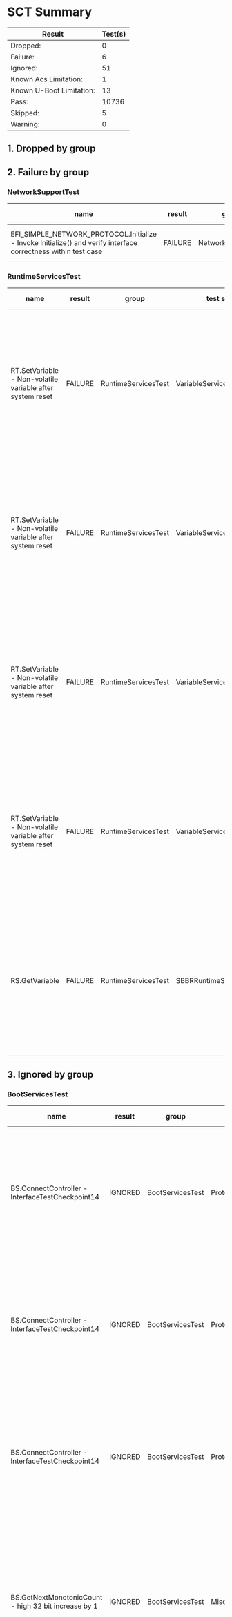 # SCT Summary

|Result|Test(s)|
|--|--|
|Dropped:|0|
|Failure:|6|
|Ignored:|51|
|Known Acs Limitation:|1|
|Known U-Boot Limitation:|13|
|Pass:|10736|
|Skipped:|5|
|Warning:|0|


## 1. Dropped by group

## 2. Failure by group

### NetworkSupportTest

|name|result|group|test set|sub set|set guid|iteration|start date|start time|revision|descr|device path|guid|log|
|---|---|---|---|---|---|---|---|---|---|---|---|---|---|
|EFI_SIMPLE_NETWORK_PROTOCOL.Initialize - Invoke Initialize() and verify interface correctness within test case|FAILURE|NetworkSupportTest|SimpleNetworkProtocolTest|Initialize_Func|87689738-8DC6-4E4B-AE76-17CD96390956|0|05-01-2024|06:23:36|0x00010001|Simple Network Protocol Test|VenHw(E61D73B9-A384-4ACC-AEAB-82E828F3628B)/Mac(262568B18751)|9D4EEC8D-DF2F-4F5E-9F95-7E5162C2510D|/home/weiouy01/code/arm-systemready/IR/Yocto/meta-woden/build/tmp/work/armv8a-oe-linux/ebbr-sct/1.0-r0/edk2-test/SctPkg/TestCase/UEFI/EFI/Protocol/SimpleNetwork/BlackBoxTest/SimpleNetworkBBTestFunction.c 323 Status - Device Error|


### RuntimeServicesTest

|name|result|group|test set|sub set|set guid|iteration|start date|start time|revision|descr|device path|guid|log|comments|Updated by|
|---|---|---|---|---|---|---|---|---|---|---|---|---|---|---|---|
|RT.SetVariable - Non-volatile variable after system reset|FAILURE|RuntimeServicesTest|VariableServicesTest|SetVariable_Func|D4700FE8-9832-4353-961F-74682D3701F6|0|05-01-2024|06:01:53|0x00010000|Variable Services Test|No device path|6AFDEA5E-1030-48AB-91DD-7CD3537CAD3B|/home/weiouy01/code/arm-systemready/IR/Yocto/meta-woden/build/tmp/work/armv8a-oe-linux/ebbr-sct/1.0-r0/edk2-test/SctPkg/TestCase/UEFI/EFI/RuntimeServices/VariableServices/BlackBoxTest/VariableServicesBBTestFunction.c 2306 Status - Not Found, Expected - Success|Check logs for messages such as "No EFI system partition" or "Failed to persist EFI variables" and check that system has an EFI System Partition|Add comments to failure (2) due to missing ESP|
|RT.SetVariable - Non-volatile variable after system reset|FAILURE|RuntimeServicesTest|VariableServicesTest|SetVariable_Func|D4700FE8-9832-4353-961F-74682D3701F6|0|05-01-2024|06:01:53|0x00010000|Variable Services Test|No device path|6AFDEA5E-1030-48AB-91DD-7CD3537CAD3B|/home/weiouy01/code/arm-systemready/IR/Yocto/meta-woden/build/tmp/work/armv8a-oe-linux/ebbr-sct/1.0-r0/edk2-test/SctPkg/TestCase/UEFI/EFI/RuntimeServices/VariableServices/BlackBoxTest/VariableServicesBBTestFunction.c 2306 Status - Not Found, Expected - Success|Check logs for messages such as "No EFI system partition" or "Failed to persist EFI variables" and check that system has an EFI System Partition|Add comments to failure (2) due to missing ESP|
|RT.SetVariable - Non-volatile variable after system reset|FAILURE|RuntimeServicesTest|VariableServicesTest|SetVariable_Func|D4700FE8-9832-4353-961F-74682D3701F6|0|05-01-2024|06:01:53|0x00010000|Variable Services Test|No device path|653F14CC-8ECD-4AAF-ADD6-96C507112D67|/home/weiouy01/code/arm-systemready/IR/Yocto/meta-woden/build/tmp/work/armv8a-oe-linux/ebbr-sct/1.0-r0/edk2-test/SctPkg/TestCase/UEFI/EFI/RuntimeServices/VariableServices/BlackBoxTest/VariableServicesBBTestFunction.c 2306 Status - Not Found, Expected - Success|Check logs for messages such as "No EFI system partition" or "Failed to persist EFI variables" and check that system has an EFI System Partition|Add comments to failure (4) due to missing ESP|
|RT.SetVariable - Non-volatile variable after system reset|FAILURE|RuntimeServicesTest|VariableServicesTest|SetVariable_Func|D4700FE8-9832-4353-961F-74682D3701F6|0|05-01-2024|06:01:53|0x00010000|Variable Services Test|No device path|653F14CC-8ECD-4AAF-ADD6-96C507112D67|/home/weiouy01/code/arm-systemready/IR/Yocto/meta-woden/build/tmp/work/armv8a-oe-linux/ebbr-sct/1.0-r0/edk2-test/SctPkg/TestCase/UEFI/EFI/RuntimeServices/VariableServices/BlackBoxTest/VariableServicesBBTestFunction.c 2306 Status - Not Found, Expected - Success|Check logs for messages such as "No EFI system partition" or "Failed to persist EFI variables" and check that system has an EFI System Partition|Add comments to failure (4) due to missing ESP|
|RS.GetVariable|FAILURE|RuntimeServicesTest|SBBRRuntimeServicesTest|Non-volatile Variable Reset Test|A5936AEB-3642-4D1D-B226-09E0E0A52BAF|0|05-01-2024|06:41:49|0x00010000|SBBRRuntimeServices Tests|No device path|6A8CAA83-B9DA-46C7-98F6-D4969DABDAA0|/home/weiouy01/code/arm-systemready/IR/Yocto/meta-woden/build/tmp/work/armv8a-oe-linux/ebbr-sct/1.0-r0/edk2-test/SctPkg/TestCase/UEFI/EFI/RuntimeServices/SBBRRuntimeServices/BlackBoxTest/SBBRRuntimeServicesBBTestFunction.c 559 Status - Not Found|Check logs for messages such as "No EFI system partition" or "Failed to persist EFI variables" and check that system has an EFI System Partition|Add comments to failure (6) due to missing ESP|


## 3. Ignored by group

### BootServicesTest

|name|result|group|test set|sub set|set guid|iteration|start date|start time|revision|descr|device path|guid|log|Updated by|
|---|---|---|---|---|---|---|---|---|---|---|---|---|---|---|
|BS.ConnectController - InterfaceTestCheckpoint14|IGNORED|BootServicesTest|ProtocolHandlerServicesTest|ConnectController_Func|705E2497-1B8F-4307-91E1-F33F2F2B5506|0|05-01-2024|06:10:47|0x00010002|Protocol Handler Boot Services Test|No device path|4643E80E-A6BF-412C-B4FF-9629282BC831|/home/weiouy01/code/arm-systemready/IR/Yocto/meta-woden/build/tmp/work/armv8a-oe-linux/ebbr-sct/1.0-r0/edk2-test/SctPkg/TestCase/UEFI/EFI/BootServices/ProtocolHandlerServices/BlackBoxTest/ProtocolHandlerBBTestFunction_3.c 15484 Status - Not Found, Status1 - Success, Status2 - Not Found, TPL - 4|Force false-positive protocol handler boot services failures (2) as ignored (EBBR Table 2.4 Notable Deviations from UEFI § 2.6.2)|
|BS.ConnectController - InterfaceTestCheckpoint14|IGNORED|BootServicesTest|ProtocolHandlerServicesTest|ConnectController_Func|705E2497-1B8F-4307-91E1-F33F2F2B5506|0|05-01-2024|06:10:47|0x00010002|Protocol Handler Boot Services Test|No device path|25CFFDF5-D252-4515-AF8F-D8DB68F022C3|/home/weiouy01/code/arm-systemready/IR/Yocto/meta-woden/build/tmp/work/armv8a-oe-linux/ebbr-sct/1.0-r0/edk2-test/SctPkg/TestCase/UEFI/EFI/BootServices/ProtocolHandlerServices/BlackBoxTest/ProtocolHandlerBBTestFunction_3.c 15484 Status - Not Found, Status1 - Success, Status2 - Not Found, TPL - 8|Force false-positive protocol handler boot services failures as ignored (EBBR Table 2.4 Notable Deviations from UEFI § 2.6.2)|
|BS.ConnectController - InterfaceTestCheckpoint14|IGNORED|BootServicesTest|ProtocolHandlerServicesTest|ConnectController_Func|705E2497-1B8F-4307-91E1-F33F2F2B5506|0|05-01-2024|06:10:47|0x00010002|Protocol Handler Boot Services Test|No device path|555913E8-BA56-4C68-80B5-A96B8A3AFCB1|/home/weiouy01/code/arm-systemready/IR/Yocto/meta-woden/build/tmp/work/armv8a-oe-linux/ebbr-sct/1.0-r0/edk2-test/SctPkg/TestCase/UEFI/EFI/BootServices/ProtocolHandlerServices/BlackBoxTest/ProtocolHandlerBBTestFunction_3.c 15484 Status - Not Found, Status1 - Success, Status2 - Not Found, TPL - 16|Force false-positive protocol handler boot services failures (3) as ignored (EBBR Table 2.4 Notable Deviations from UEFI § 2.6.2)|
|BS.GetNextMonotonicCount - high 32 bit increase by 1|IGNORED|BootServicesTest|MiscBootServicesTest|GetNextMonotonicCount_Func|D35AAEF2-55FB-4377-A07B-29DCA3201F19|0|05-01-2024|05:59:45|0x00010001|Misc. Boot Services Test|No device path|F48D1C2D-1EBA-4E4C-A16D-748A01ABE6C1|/home/weiouy01/code/arm-systemready/IR/Yocto/meta-woden/build/tmp/work/armv8a-oe-linux/ebbr-sct/1.0-r0/edk2-test/SctPkg/TestCase/UEFI/EFI/BootServices/MiscBootServices/BlackBoxTest/MiscBootServicesBBTestFunction.c 1734 Count - 2, Count2 - 0, TPL - 4|Force false-positive misc boot services failures (3) as ignored Monotonic count is not required by EBBR. Explicit justification in a future revision of EBBR is pending.|
|BS.GetNextMonotonicCount - high 32 bit increase by 1|IGNORED|BootServicesTest|MiscBootServicesTest|GetNextMonotonicCount_Func|D35AAEF2-55FB-4377-A07B-29DCA3201F19|0|05-01-2024|05:59:45|0x00010001|Misc. Boot Services Test|No device path|E8B96EA0-6413-4947-AD1A-31EEF868A372|/home/weiouy01/code/arm-systemready/IR/Yocto/meta-woden/build/tmp/work/armv8a-oe-linux/ebbr-sct/1.0-r0/edk2-test/SctPkg/TestCase/UEFI/EFI/BootServices/MiscBootServices/BlackBoxTest/MiscBootServicesBBTestFunction.c 1734 Count - 3, Count2 - 0, TPL - 8|Force false-positive misc boot services failures (2) as ignored Monotonic count is not required by EBBR. Explicit justification in a future revision of EBBR is pending.|
|BS.GetNextMonotonicCount - high 32 bit increase by 1|IGNORED|BootServicesTest|MiscBootServicesTest|GetNextMonotonicCount_Func|D35AAEF2-55FB-4377-A07B-29DCA3201F19|0|05-01-2024|05:59:45|0x00010001|Misc. Boot Services Test|No device path|0EC16C83-177D-461A-9622-42508C99D966|/home/weiouy01/code/arm-systemready/IR/Yocto/meta-woden/build/tmp/work/armv8a-oe-linux/ebbr-sct/1.0-r0/edk2-test/SctPkg/TestCase/UEFI/EFI/BootServices/MiscBootServices/BlackBoxTest/MiscBootServicesBBTestFunction.c 1734 Count - 3, Count2 - 0, TPL - 16|Force false-positive misc boot services failures as ignored Monotonic count is not required by EBBR. Explicit justification in a future revision of EBBR is pending.|
||IGNORED|BootServicesTest|MiscBootServicesTest|SetWatchdogTimer_Conf|FF388AE5-4C51-45C6-9D37-6DE04BF9219A|0|05-01-2024|05:57:59|0x00010001|Misc. Boot Services Test|No device path|||Force false-positive misc boot services skipped as ignored EBBR does not require watchdog timer|


### ConsoleSupportTest

|group|test set|sub set|set guid|iteration|start date|start time|revision|descr|device path|name|guid|log|result|Updated by|
|---|---|---|---|---|---|---|---|---|---|---|---|---|---|---|
|ConsoleSupportTest|SimpleTextInputExProtocolTest|ReadKeyStrokeExFunctionAuto|2C3CA282-5644-41B6-AFC9-4387F25389BD|0|05-01-2024|06:31:55|0x00010000|Simple Text Input Ex Protocol Test|VenHw(E61D73B9-A384-4ACC-AEAB-82E828F3628B)||||IGNORED|Force simple text input ex protocol skipped as ignored EBBR does not specifically require that a console device be always bound to the Simple Text Input Ex Protocol.|


### GenericTest

|name|result|group|test set|sub set|set guid|iteration|start date|start time|revision|descr|device path|guid|log|Updated by|
|---|---|---|---|---|---|---|---|---|---|---|---|---|---|---|
|UEFI Compliant - Hii protocols must be implemented|IGNORED|GenericTest|EFICompliantTest|PlatformSpecificElements|A0A8BED3-3D6F-4AD8-907A-84D52EE1543B|0|05-01-2024|05:55:47|0x00010001|UEFI Compliant Test|No device path|B7CD2D76-EA43-4013-B7D1-59EB2EC9BF1B|/home/weiouy01/code/arm-systemready/IR/Yocto/meta-woden/build/tmp/work/armv8a-oe-linux/ebbr-sct/1.0-r0/edk2-test/SctPkg/TestCase/UEFI/EFI/Generic/EfiCompliant/BlackBoxTest/EfiCompliantBBTestPlatform_uefi.c 1106 HiiDatabase - Yes, HiiString - Yes, HiiConfigRouting - No, HiiConfigAccess - No|Force false-positive uefi compliant failure (28) as ignored (EBBR Table 2.4 Notable Deviations from UEFI § 2.6.2)|
|UEFI Compliant - Graphic Console Device|IGNORED|GenericTest|EFICompliantTest|PlatformSpecificElements|A0A8BED3-3D6F-4AD8-907A-84D52EE1543B|0|05-01-2024|05:55:47|0x00010001|UEFI Compliant Test|No device path|72BA0E86-58E5-48DD-8529-88C68383118D|/home/weiouy01/code/arm-systemready/IR/Yocto/meta-woden/build/tmp/work/armv8a-oe-linux/ebbr-sct/1.0-r0/edk2-test/SctPkg/TestCase/UEFI/EFI/Generic/EfiCompliant/BlackBoxTest/EfiCompliantBBTestPlatform_uefi.c 1254 GOP - No, EDID Discovered - No, EDID Active - No|Force false-positive uefi compliant warning (30) as ignored (EBBR Table 2.4 Notable Deviations from UEFI § 2.6.2)|
|UEFI Compliant - Pointer protocols must be implemented|IGNORED|GenericTest|EFICompliantTest|PlatformSpecificElements|A0A8BED3-3D6F-4AD8-907A-84D52EE1543B|0|05-01-2024|05:55:47|0x00010001|UEFI Compliant Test|No device path|18670DB1-89FB-4DE4-B10F-898E047D952A|/home/weiouy01/code/arm-systemready/IR/Yocto/meta-woden/build/tmp/work/armv8a-oe-linux/ebbr-sct/1.0-r0/edk2-test/SctPkg/TestCase/UEFI/EFI/Generic/EfiCompliant/BlackBoxTest/EfiCompliantBBTestPlatform_uefi.c 1327 Pointer - No|Force false-positive uefi compliant warning (31) as ignored (Table 2.3 UEFI Platform-Specific Required Elements)|
|UEFI Compliant - Boot from disk protocols must be implemented|IGNORED|GenericTest|EFICompliantTest|PlatformSpecificElements|A0A8BED3-3D6F-4AD8-907A-84D52EE1543B|0|05-01-2024|05:55:47|0x00010001|UEFI Compliant Test|No device path|BF38A3FD-58AC-419A-ABC2-C60BAE9CFE67|/home/weiouy01/code/arm-systemready/IR/Yocto/meta-woden/build/tmp/work/armv8a-oe-linux/ebbr-sct/1.0-r0/edk2-test/SctPkg/TestCase/UEFI/EFI/Generic/EfiCompliant/BlackBoxTest/EfiCompliantBBTestPlatform_uefi.c 1446 Block IO - Yes, Disk IO - No, Simple FS - Yes, Unicode Collation - Yes|Force false-positive uefi compliant warning (32) as ignored (EBBR Table 2.4 Notable Deviations from UEFI § 2.6.2)|
|UEFI Compliant - Validating a boot image received through a network device must be implemented|IGNORED|GenericTest|EFICompliantTest|PlatformSpecificElements|A0A8BED3-3D6F-4AD8-907A-84D52EE1543B|0|05-01-2024|05:55:47|0x00010001|UEFI Compliant Test|No device path|98551AE7-5020-4DDD-861A-CFFFB4D60382|/home/weiouy01/code/arm-systemready/IR/Yocto/meta-woden/build/tmp/work/armv8a-oe-linux/ebbr-sct/1.0-r0/edk2-test/SctPkg/TestCase/UEFI/EFI/Generic/EfiCompliant/BlackBoxTest/EfiCompliantBBTestPlatform_uefi.c 1635 SetupMode equal zero - No|Force false-positive uefi compliant warning (33) as ignored (EBBR Table 2.4 Notable Deviations from UEFI § 2.6.2)|
|UEFI Compliant - UEFI General Network Application required|IGNORED|GenericTest|EFICompliantTest|PlatformSpecificElements|A0A8BED3-3D6F-4AD8-907A-84D52EE1543B|0|05-01-2024|05:55:47|0x00010001|UEFI Compliant Test|No device path|76A6A1B0-8C53-407D-8486-9A6E6332D3CE|/home/weiouy01/code/arm-systemready/IR/Yocto/meta-woden/build/tmp/work/armv8a-oe-linux/ebbr-sct/1.0-r0/edk2-test/SctPkg/TestCase/UEFI/EFI/Generic/EfiCompliant/BlackBoxTest/EfiCompliantBBTestPlatform_uefi.c 1729 MnpSB-N, ArpSB-N, Ip4SB-N, Dhcp4SB-N, Tcp4SB-N, Udp4SB-N, Ip4Config2-N|Force false-positive uefi compliant warning (17) as ignored (EBBR Table 2.4 Notable Deviations from UEFI § 2.6.2)|
|UEFI Compliant - UEFI V6 General Network Application required|IGNORED|GenericTest|EFICompliantTest|PlatformSpecificElements|A0A8BED3-3D6F-4AD8-907A-84D52EE1543B|0|05-01-2024|05:55:47|0x00010001|UEFI Compliant Test|No device path|4C82EB2D-C785-410C-95D1-AE27122144C8|/home/weiouy01/code/arm-systemready/IR/Yocto/meta-woden/build/tmp/work/armv8a-oe-linux/ebbr-sct/1.0-r0/edk2-test/SctPkg/TestCase/UEFI/EFI/Generic/EfiCompliant/BlackBoxTest/EfiCompliantBBTestPlatform_uefi.c 1949 Dhcp6SB-N, Tcp6SB-N, Ip6SB-N, Udp6SB-N, Ip6Config-N|Force false-positive uefi compliant warning (34) as ignored (EBBR Table 2.4 Notable Deviations from UEFI § 2.6.2)|
|UEFI Compliant - UART protocols must be implemented|IGNORED|GenericTest|EFICompliantTest|PlatformSpecificElements|A0A8BED3-3D6F-4AD8-907A-84D52EE1543B|0|05-01-2024|05:55:47|0x00010001|UEFI Compliant Test|No device path|517BCBEB-4982-4A7E-8551-CA847DDC21C2|/home/weiouy01/code/arm-systemready/IR/Yocto/meta-woden/build/tmp/work/armv8a-oe-linux/ebbr-sct/1.0-r0/edk2-test/SctPkg/TestCase/UEFI/EFI/Generic/EfiCompliant/BlackBoxTest/EfiCompliantBBTestPlatform_uefi.c 2194 Serial IO - No|Force false-positive uefi compliant warning (35) as ignored (EBBR Table 2.4 Notable Deviations from UEFI § 2.6.2)|
|UEFI Compliant - PCI Bus support protocols must be implemented|IGNORED|GenericTest|EFICompliantTest|PlatformSpecificElements|A0A8BED3-3D6F-4AD8-907A-84D52EE1543B|0|05-01-2024|05:55:47|0x00010001|UEFI Compliant Test|No device path|213A75C9-7F3D-42DB-B32A-02DBD698319D|/home/weiouy01/code/arm-systemready/IR/Yocto/meta-woden/build/tmp/work/armv8a-oe-linux/ebbr-sct/1.0-r0/edk2-test/SctPkg/TestCase/UEFI/EFI/Generic/EfiCompliant/BlackBoxTest/EfiCompliantBBTestPlatform_uefi.c 2282 PCI Root Bridge - No, PCI IO - No|Force false-positive uefi compliant warning (36) as ignored (EBBR Table 2.4 Notable Deviations from UEFI § 2.6.2)|
|UEFI Compliant - USB Bus support protocols must be implemented|IGNORED|GenericTest|EFICompliantTest|PlatformSpecificElements|A0A8BED3-3D6F-4AD8-907A-84D52EE1543B|0|05-01-2024|05:55:47|0x00010001|UEFI Compliant Test|No device path|0CCD5843-5BB5-4FC2-A732-DB17C414A43D|/home/weiouy01/code/arm-systemready/IR/Yocto/meta-woden/build/tmp/work/armv8a-oe-linux/ebbr-sct/1.0-r0/edk2-test/SctPkg/TestCase/UEFI/EFI/Generic/EfiCompliant/BlackBoxTest/EfiCompliantBBTestPlatform_uefi.c 2370 USB HC - No, USB IO - No|Force false-positive uefi compliant warning (37) as ignored (EBBR Table 2.4 Notable Deviations from UEFI § 2.6.2)|
|UEFI Compliant - NVM Express Pass Thru protocol must be implemented|IGNORED|GenericTest|EFICompliantTest|PlatformSpecificElements|A0A8BED3-3D6F-4AD8-907A-84D52EE1543B|0|05-01-2024|05:55:47|0x00010001|UEFI Compliant Test|No device path|5AEA7246-BCF9-4BA4-81D2-832C984146F3|/home/weiouy01/code/arm-systemready/IR/Yocto/meta-woden/build/tmp/work/armv8a-oe-linux/ebbr-sct/1.0-r0/edk2-test/SctPkg/TestCase/UEFI/EFI/Generic/EfiCompliant/BlackBoxTest/EfiCompliantBBTestPlatform_uefi.c 2442 NVM Express Pass Thru protocol - No|Force false-positive uefi compliant warning (38) as ignored (EBBR Table 2.4 Notable Deviations from UEFI § 2.6.2)|
|UEFI Compliant - Boot from block-oriented NVMe peripheral|IGNORED|GenericTest|EFICompliantTest|PlatformSpecificElements|A0A8BED3-3D6F-4AD8-907A-84D52EE1543B|0|05-01-2024|05:55:47|0x00010001|UEFI Compliant Test|No device path|5CB0CDB5-AC80-4983-B710-4B0BF0191563|/home/weiouy01/code/arm-systemready/IR/Yocto/meta-woden/build/tmp/work/armv8a-oe-linux/ebbr-sct/1.0-r0/edk2-test/SctPkg/TestCase/UEFI/EFI/Generic/EfiCompliant/BlackBoxTest/EfiCompliantBBTestPlatform_uefi.c 2567 NVMExpressPassThru - No|Force false-positive uefi compliant warning (39) as ignored (Table 2.3 UEFI Platform-Specific Required Elements)|
|UEFI Compliant - Ext SCSI Pass Thru protocol must be implemented|IGNORED|GenericTest|EFICompliantTest|PlatformSpecificElements|A0A8BED3-3D6F-4AD8-907A-84D52EE1543B|0|05-01-2024|05:55:47|0x00010001|UEFI Compliant Test|No device path|2B83418F-E7FB-4528-B6FF-C9D487AE2EFF|/home/weiouy01/code/arm-systemready/IR/Yocto/meta-woden/build/tmp/work/armv8a-oe-linux/ebbr-sct/1.0-r0/edk2-test/SctPkg/TestCase/UEFI/EFI/Generic/EfiCompliant/BlackBoxTest/EfiCompliantBBTestPlatform_uefi.c 2642 Ext SCSI Pass Thru - No|Force false-positive uefi compliant warning (40) as ignored (EBBR Table 2.4 Notable Deviations from UEFI § 2.6.2)|
|UEFI Compliant - Boot from SCSI peripheral|IGNORED|GenericTest|EFICompliantTest|PlatformSpecificElements|A0A8BED3-3D6F-4AD8-907A-84D52EE1543B|0|05-01-2024|05:55:47|0x00010001|UEFI Compliant Test|No device path|28C068F2-F398-488A-B059-534E982D9C85|/home/weiouy01/code/arm-systemready/IR/Yocto/meta-woden/build/tmp/work/armv8a-oe-linux/ebbr-sct/1.0-r0/edk2-test/SctPkg/TestCase/UEFI/EFI/Generic/EfiCompliant/BlackBoxTest/EfiCompliantBBTestPlatform_uefi.c 2744 SCSI IO - No, Block IO - Yes|Force false-positive uefi compliant warning (41) as ignored (Table 2.3 UEFI Platform-Specific Required Elements|
|UEFI Compliant - Boot from iSCSI peripheral|IGNORED|GenericTest|EFICompliantTest|PlatformSpecificElements|A0A8BED3-3D6F-4AD8-907A-84D52EE1543B|0|05-01-2024|05:55:47|0x00010001|UEFI Compliant Test|No device path|6B7077A6-4B13-4E13-9B1F-0C4B3A8669E2|/home/weiouy01/code/arm-systemready/IR/Yocto/meta-woden/build/tmp/work/armv8a-oe-linux/ebbr-sct/1.0-r0/edk2-test/SctPkg/TestCase/UEFI/EFI/Generic/EfiCompliant/BlackBoxTest/EfiCompliantBBTestPlatform_uefi.c 2873  Iscsi Initiator Name - No, Authentication Info - No|Force false-positive uefi compliant warning (42) as ignored (Table 2.3 UEFI Platform-Specific Required Elements)|
|UEFI Compliant - Debug support protocols must be implemented|IGNORED|GenericTest|EFICompliantTest|PlatformSpecificElements|A0A8BED3-3D6F-4AD8-907A-84D52EE1543B|0|05-01-2024|05:55:47|0x00010001|UEFI Compliant Test|No device path|3EE22696-0875-46F4-8884-BA124C7EAFF0|/home/weiouy01/code/arm-systemready/IR/Yocto/meta-woden/build/tmp/work/armv8a-oe-linux/ebbr-sct/1.0-r0/edk2-test/SctPkg/TestCase/UEFI/EFI/Generic/EfiCompliant/BlackBoxTest/EfiCompliantBBTestPlatform_uefi.c 2964 Debug Support - No, Debug Port - No|Force false-positive uefi compliant warning (43) as ignored (Table 2.3 UEFI Platform-Specific Required Elements)|
|UEFI Compliant - Platform Driver Override protocols must be implemented|IGNORED|GenericTest|EFICompliantTest|PlatformSpecificElements|A0A8BED3-3D6F-4AD8-907A-84D52EE1543B|0|05-01-2024|05:55:47|0x00010001|UEFI Compliant Test|No device path|329027CE-406E-48C8-8AC1-A02C1A6E3983|/home/weiouy01/code/arm-systemready/IR/Yocto/meta-woden/build/tmp/work/armv8a-oe-linux/ebbr-sct/1.0-r0/edk2-test/SctPkg/TestCase/UEFI/EFI/Generic/EfiCompliant/BlackBoxTest/EfiCompliantBBTestPlatform_uefi.c 3036 Platform Driver Override - No|Force false-positive uefi compliant warning (44) as ignored (Table 2.3 UEFI Platform-Specific Required Elements)|
|UEFI Compliant - Ata Pass Thru protocols must be implemented|IGNORED|GenericTest|EFICompliantTest|PlatformSpecificElements|A0A8BED3-3D6F-4AD8-907A-84D52EE1543B|0|05-01-2024|05:55:47|0x00010001|UEFI Compliant Test|No device path|563F654F-ABA8-4539-804B-506305072623|/home/weiouy01/code/arm-systemready/IR/Yocto/meta-woden/build/tmp/work/armv8a-oe-linux/ebbr-sct/1.0-r0/edk2-test/SctPkg/TestCase/UEFI/EFI/Generic/EfiCompliant/BlackBoxTest/EfiCompliantBBTestPlatform_uefi.c 3107 Ata Pass Thru - No|Force false-positive uefi compliant warning (45) as ignored (Table 2.3 UEFI Platform-Specific Required Elements)|
|UEFI Compliant - EBC Interpreter protocol is optional in this platform|IGNORED|GenericTest|EFICompliantTest|PlatformSpecificElements|A0A8BED3-3D6F-4AD8-907A-84D52EE1543B|0|05-01-2024|05:55:47|0x00010001|UEFI Compliant Test|No device path|1D0A2F2A-0924-4B8C-9FC7-B185CC22E118|/home/weiouy01/code/arm-systemready/IR/Yocto/meta-woden/build/tmp/work/armv8a-oe-linux/ebbr-sct/1.0-r0/edk2-test/SctPkg/TestCase/UEFI/EFI/Generic/EfiCompliant/BlackBoxTest/EfiCompliantBBTestPlatform_uefi.c 3181 Status - Success, Expected - Success|Force false-positive uefi compliant warning (46) as ignored (Table 2.3 UEFI Platform-Specific Required Elements)|
|UEFI Compliant - DNS4 support is required|IGNORED|GenericTest|EFICompliantTest|PlatformSpecificElements|A0A8BED3-3D6F-4AD8-907A-84D52EE1543B|0|05-01-2024|05:55:47|0x00010001|UEFI Compliant Test|No device path|2E6D1733-6D39-49AB-A886-1B6DE44566A8|/home/weiouy01/code/arm-systemready/IR/Yocto/meta-woden/build/tmp/work/armv8a-oe-linux/ebbr-sct/1.0-r0/edk2-test/SctPkg/TestCase/UEFI/EFI/Generic/EfiCompliant/BlackBoxTest/EfiCompliantBBTestPlatform_uefi.c 3272 DNS4SB-N|Force false-positive uefi compliant warning (47) as ignored (EBBR Table 2.4 Notable Deviations from UEFI § 2.6.2)|
|UEFI Compliant - DNS6 support is required|IGNORED|GenericTest|EFICompliantTest|PlatformSpecificElements|A0A8BED3-3D6F-4AD8-907A-84D52EE1543B|0|05-01-2024|05:55:47|0x00010001|UEFI Compliant Test|No device path|E02A6EF3-4B70-40EC-AA23-50B7B972B065|/home/weiouy01/code/arm-systemready/IR/Yocto/meta-woden/build/tmp/work/armv8a-oe-linux/ebbr-sct/1.0-r0/edk2-test/SctPkg/TestCase/UEFI/EFI/Generic/EfiCompliant/BlackBoxTest/EfiCompliantBBTestPlatform_uefi.c 3405 DNS6SB-N|Force false-positive uefi compliant warning (48) as ignored (EBBR Table 2.4 Notable Deviations from UEFI § 2.6.2)|
|UEFI Compliant - TLS support is required|IGNORED|GenericTest|EFICompliantTest|PlatformSpecificElements|A0A8BED3-3D6F-4AD8-907A-84D52EE1543B|0|05-01-2024|05:55:47|0x00010001|UEFI Compliant Test|No device path|CB6F7B77-0B15-43F7-A95B-8C7F9FD70B21|/home/weiouy01/code/arm-systemready/IR/Yocto/meta-woden/build/tmp/work/armv8a-oe-linux/ebbr-sct/1.0-r0/edk2-test/SctPkg/TestCase/UEFI/EFI/Generic/EfiCompliant/BlackBoxTest/EfiCompliantBBTestPlatform_uefi.c 3551 TLSSB-N, TLSConfig-N|Force false-positive uefi compliant warning (49) as ignored (EBBR Table 2.4 Notable Deviations from UEFI § 2.6.2)|
|UEFI Compliant - HTTP support is required|IGNORED|GenericTest|EFICompliantTest|PlatformSpecificElements|A0A8BED3-3D6F-4AD8-907A-84D52EE1543B|0|05-01-2024|05:55:47|0x00010001|UEFI Compliant Test|No device path|77FDDB95-5969-4FB4-A218-5C0C760B0564|/home/weiouy01/code/arm-systemready/IR/Yocto/meta-woden/build/tmp/work/armv8a-oe-linux/ebbr-sct/1.0-r0/edk2-test/SctPkg/TestCase/UEFI/EFI/Generic/EfiCompliant/BlackBoxTest/EfiCompliantBBTestPlatform_uefi.c 3701 HTTPSB-N, HTTP Utilities-N|Force false-positive uefi compliant warning (50) as ignored (EBBR Table 2.4 Notable Deviations from UEFI § 2.6.2) This test checks the availability of the http service binding protocol and the http utilities protocol. Even though EBBR requires HTTP Boot when the platform supports network booting, EBBR does no require those specific protocols.|
|UEFI Compliant - EAP Support protocols must be implemented|IGNORED|GenericTest|EFICompliantTest|PlatformSpecificElements|A0A8BED3-3D6F-4AD8-907A-84D52EE1543B|0|05-01-2024|05:55:47|0x00010001|UEFI Compliant Test|No device path|F0DC12FA-3C4B-43F7-A69E-A5BE6FCC90A1|/home/weiouy01/code/arm-systemready/IR/Yocto/meta-woden/build/tmp/work/armv8a-oe-linux/ebbr-sct/1.0-r0/edk2-test/SctPkg/TestCase/UEFI/EFI/Generic/EfiCompliant/BlackBoxTest/EfiCompliantBBTestPlatform_uefi.c 3863 EAP - No, EAP Config - No, EAP Management2 - No|Force false-positive uefi compliant warning (51) as ignored (EBBR Table 2.4 Notable Deviations from UEFI § 2.6.2)|
|UEFI Compliant - BlueTooth Classic Support protocols must be implemented|IGNORED|GenericTest|EFICompliantTest|PlatformSpecificElements|A0A8BED3-3D6F-4AD8-907A-84D52EE1543B|0|05-01-2024|05:55:47|0x00010001|UEFI Compliant Test|No device path|87E50392-F5A2-42B8-8112-68BEC902B9BC|/home/weiouy01/code/arm-systemready/IR/Yocto/meta-woden/build/tmp/work/armv8a-oe-linux/ebbr-sct/1.0-r0/edk2-test/SctPkg/TestCase/UEFI/EFI/Generic/EfiCompliant/BlackBoxTest/EfiCompliantBBTestPlatform_uefi.c 3962 BLUETOOTH HC - No, BLUETOOTH Service Binding - No, BLUETOOTH Config - No|Force false-positive uefi compliant warning (52) as ignored (Table 2.3 UEFI Platform-Specific Required Elements)|
|UEFI Compliant - BlueTooth LE Support protocols must be implemented|IGNORED|GenericTest|EFICompliantTest|PlatformSpecificElements|A0A8BED3-3D6F-4AD8-907A-84D52EE1543B|0|05-01-2024|05:55:47|0x00010001|UEFI Compliant Test|No device path|EFF461EB-4F56-44A5-895E-EE5EE42AD309|/home/weiouy01/code/arm-systemready/IR/Yocto/meta-woden/build/tmp/work/armv8a-oe-linux/ebbr-sct/1.0-r0/edk2-test/SctPkg/TestCase/UEFI/EFI/Generic/EfiCompliant/BlackBoxTest/EfiCompliantBBTestPlatform_uefi.c 4129 BLUETOOTH HC - No, BLUETOOTH Attribute - No, BLUETOOTH LE Config - No|Force false-positive uefi compliant warning (53) as ignored (Table 2.3 UEFI Platform-Specific Required Elements)|
|UEFI Compliant - IPsec protocols must be implemented|IGNORED|GenericTest|EFICompliantTest|PlatformSpecificElements|A0A8BED3-3D6F-4AD8-907A-84D52EE1543B|0|05-01-2024|05:55:47|0x00010001|UEFI Compliant Test|No device path|B27660E2-0E87-4794-82F1-E6BDBD8B7442|/home/weiouy01/code/arm-systemready/IR/Yocto/meta-woden/build/tmp/work/armv8a-oe-linux/ebbr-sct/1.0-r0/edk2-test/SctPkg/TestCase/UEFI/EFI/Generic/EfiCompliant/BlackBoxTest/EfiCompliantBBTestPlatform_uefi.c 4222 IPSEC_CONFIG - No, IPSEC2 - No|Force false-positive uefi compliant warning (54) as ignored (EBBR Table 2.4 Notable Deviations from UEFI § 2.6.2)|
|UEFI Compliant - DECOMPRESS protocol must exist|IGNORED|GenericTest|EFICompliantTest|RequiredElements|117C9ABC-489D-4504-ACDB-12AACE8F505B|0|05-01-2024|05:56:17|0x00010001|UEFI Compliant Test|No device path|02C017D7-1557-47D9-BCE9-87182D07910C|/home/weiouy01/code/arm-systemready/IR/Yocto/meta-woden/build/tmp/work/armv8a-oe-linux/ebbr-sct/1.0-r0/edk2-test/SctPkg/TestCase/UEFI/EFI/Generic/EfiCompliant/BlackBoxTest/EfiCompliantBBTestRequired_uefi.c 839 Status - Not Found, Expected - Success|Force false-positive uefi compliant failure as ignored (EBBR Table 2.2 Notable omissions from UEFI § 2.6.1)|


### NetworkSupportTest

|group|test set|sub set|set guid|iteration|start date|start time|revision|descr|device path|name|guid|log|result|Updated by|
|---|---|---|---|---|---|---|---|---|---|---|---|---|---|---|
|NetworkSupportTest|SimpleNetworkProtocolTest|Reset_Func|BA628A58-E318-4E4A-BAC2-A7833ADF42D9|0|05-01-2024|06:25:09|0x00010001|Simple Network Protocol Test|VenHw(E61D73B9-A384-4ACC-AEAB-82E828F3628B)/Mac(262568B18751)||||IGNORED|Force skipped simple network protocol test (3) as ignored A full implementation of the UEFI general purpose networking ABIs is not required (EBBR Table 2.4 Notable Deviations from UEFI § 2.6.2)|


### RuntimeServicesTest

|group|test set|sub set|set guid|iteration|start date|start time|revision|descr|device path|name|guid|log|result|Updated by|
|---|---|---|---|---|---|---|---|---|---|---|---|---|---|---|
|RuntimeServicesTest|VariableServicesTest|HardwareErrorRecord_Conf|CF94F695-7917-4F78-A0A8-F0B509099297|0|05-01-2024|05:59:19|0x00010000|Variable Services Test|No device path||||IGNORED|Force variable services skipped as ignored EBBR does not require Hardware Error Record Persistence (2.2 UEFI Compliance); the HwErrRecSupport variable may not be present|
|RuntimeServicesTest|VariableServicesTest|HardwareErrorRecord_Func|EFABA332-13E8-4730-97CB-48CE9F0826C5|0|05-01-2024|05:59:49|0x00010000|Variable Services Test|No device path||||IGNORED|Force variable services (2) skipped as ignored EBBR does not require Hardware Error Record Persistence (2.2 UEFI Compliance); the HwErrRecSupport variable may not be present|
|RuntimeServicesTest|TimeServicesTest|GetWakeupTime_Conf|735BA337-2A44-46A2-AFAB-AFBED7358F08|0|05-01-2024|05:57:16|0x00010000|Time Services Test|No device path|RT.GetWakeupTime - Unsupported|6A8CAA83-B9DA-46C7-98F6-D4969DABDAA0|/home/weiouy01/code/arm-systemready/IR/Yocto/meta-woden/build/tmp/work/armv8a-oe-linux/ebbr-sct/1.0-r0/edk2-test/SctPkg/TestCase/UEFI/EFI/RuntimeServices/TimeServices/BlackBoxTest/TimeServicesBBTestConformance.c 661 Status - Unsupported|IGNORED|Force false-positive time services warnings as ignored (EBBR Table 2.6 EFI_RUNTIME_SERVICES Implementation Requirements)|
|RuntimeServicesTest|TimeServicesTest|GetWakeupTime_Func|F508572D-74F7-4C6C-9CEF-DBA49C56F7AE|0|05-01-2024|05:57:45|0x00010000|Time Services Test|No device path|RT.GetWakeupTime - Unsupported|6A8CAA83-B9DA-46C7-98F6-D4969DABDAA0|/home/weiouy01/code/arm-systemready/IR/Yocto/meta-woden/build/tmp/work/armv8a-oe-linux/ebbr-sct/1.0-r0/edk2-test/SctPkg/TestCase/UEFI/EFI/RuntimeServices/TimeServices/BlackBoxTest/TimeServicesBBTestFunction.c 807 Status - Unsupported|IGNORED|Force false-positive time services warnings (4) as ignored (EBBR Table 2.6 EFI_RUNTIME_SERVICES Implementation Requirements)|
|RuntimeServicesTest|TimeServicesTest|SetTime_Func|603B46BE-7E14-408A-93D7-DD9DEC732968|0|05-01-2024|05:58:42|0x00010000|Time Services Test|No device path|RT.SetTime - Verify year after change|3B96A20C-2B1F-44EA-BAA9-F96FEE131D05|/home/weiouy01/code/arm-systemready/IR/Yocto/meta-woden/build/tmp/work/armv8a-oe-linux/ebbr-sct/1.0-r0/edk2-test/SctPkg/TestCase/UEFI/EFI/RuntimeServices/TimeServices/BlackBoxTest/TimeServicesBBTestFunction.c 385 Status - Success, TPL - 4|IGNORED|Force false-positive time services set time failure as ignored. SetTime does not retain year properly with U-Boot RTC emulation. SetTime is required only when an RTC is present (EBBR Table 2.6 EFI_RUNTIME_SERVICES Implementation Requirements).|
|RuntimeServicesTest|TimeServicesTest|SetTime_Func|603B46BE-7E14-408A-93D7-DD9DEC732968|0|05-01-2024|05:58:42|0x00010000|Time Services Test|No device path|RT.SetTime - Verify month after change|2D5CDBE5-1055-4EF6-8E90-0C993F93F698|/home/weiouy01/code/arm-systemready/IR/Yocto/meta-woden/build/tmp/work/armv8a-oe-linux/ebbr-sct/1.0-r0/edk2-test/SctPkg/TestCase/UEFI/EFI/RuntimeServices/TimeServices/BlackBoxTest/TimeServicesBBTestFunction.c 497 Status - Success, TPL - 4|IGNORED|Force false-positive time services set time failure (2) as ignored. SetTime does not retain year properly with U-Boot RTC emulation. SetTime is required only when an RTC is present (EBBR Table 2.6 EFI_RUNTIME_SERVICES Implementation Requirements).|
|RuntimeServicesTest|TimeServicesTest|SetTime_Func|603B46BE-7E14-408A-93D7-DD9DEC732968|0|05-01-2024|05:58:42|0x00010000|Time Services Test|No device path|RT.SetTime - Verify daylight after change|B39BC904-55E7-4B9B-B4D8-274ADD71D625|/home/weiouy01/code/arm-systemready/IR/Yocto/meta-woden/build/tmp/work/armv8a-oe-linux/ebbr-sct/1.0-r0/edk2-test/SctPkg/TestCase/UEFI/EFI/RuntimeServices/TimeServices/BlackBoxTest/TimeServicesBBTestFunction.c 606 Status - Success, TPL - 4|IGNORED|Force false-positive time services failures (2) as ignored Daylight is not required by EBBR. Explicit justification in a future revision of EBBR is pending.|
|RuntimeServicesTest|TimeServicesTest|SetTime_Func|603B46BE-7E14-408A-93D7-DD9DEC732968|0|05-01-2024|05:58:42|0x00010000|Time Services Test|No device path|RT.SetTime - Verify time zone after change|EA99DEC5-B879-4C8D-BFD1-F63FE75899BF|/home/weiouy01/code/arm-systemready/IR/Yocto/meta-woden/build/tmp/work/armv8a-oe-linux/ebbr-sct/1.0-r0/edk2-test/SctPkg/TestCase/UEFI/EFI/RuntimeServices/TimeServices/BlackBoxTest/TimeServicesBBTestFunction.c 714 Status - Success, TPL - 4|IGNORED|Force false-positive time services failures (4) as ignored Time zone is not required by EBBR. Explicit justification in a future revision of EBBR is pending.|
|RuntimeServicesTest|TimeServicesTest|SetTime_Func|603B46BE-7E14-408A-93D7-DD9DEC732968|0|05-01-2024|05:58:42|0x00010000|Time Services Test|No device path|RT.SetTime - Verify year after change|E664E1D7-B733-410D-BC53-D4CFF2464355|/home/weiouy01/code/arm-systemready/IR/Yocto/meta-woden/build/tmp/work/armv8a-oe-linux/ebbr-sct/1.0-r0/edk2-test/SctPkg/TestCase/UEFI/EFI/RuntimeServices/TimeServices/BlackBoxTest/TimeServicesBBTestFunction.c 385 Status - Success, TPL - 8|IGNORED|Force false-positive time services set time failure (3) as ignored. SetTime does not retain year properly with U-Boot RTC emulation. SetTime is required only when an RTC is present (EBBR Table 2.6 EFI_RUNTIME_SERVICES Implementation Requirements).|
|RuntimeServicesTest|TimeServicesTest|SetTime_Func|603B46BE-7E14-408A-93D7-DD9DEC732968|0|05-01-2024|05:58:42|0x00010000|Time Services Test|No device path|RT.SetTime - Verify month after change|DA4B19E7-F605-4FB9-A181-CCD335290BFE|/home/weiouy01/code/arm-systemready/IR/Yocto/meta-woden/build/tmp/work/armv8a-oe-linux/ebbr-sct/1.0-r0/edk2-test/SctPkg/TestCase/UEFI/EFI/RuntimeServices/TimeServices/BlackBoxTest/TimeServicesBBTestFunction.c 497 Status - Success, TPL - 8|IGNORED|Force false-positive time services set time failure (4) as ignored. SetTime does not retain year properly with U-Boot RTC emulation. SetTime is required only when an RTC is present (EBBR Table 2.6 EFI_RUNTIME_SERVICES Implementation Requirements).|
|RuntimeServicesTest|TimeServicesTest|SetTime_Func|603B46BE-7E14-408A-93D7-DD9DEC732968|0|05-01-2024|05:58:42|0x00010000|Time Services Test|No device path|RT.SetTime - Verify daylight after change|54DAF29B-48E6-4FA4-AD00-B8D648AF7D88|/home/weiouy01/code/arm-systemready/IR/Yocto/meta-woden/build/tmp/work/armv8a-oe-linux/ebbr-sct/1.0-r0/edk2-test/SctPkg/TestCase/UEFI/EFI/RuntimeServices/TimeServices/BlackBoxTest/TimeServicesBBTestFunction.c 606 Status - Success, TPL - 8|IGNORED|Force false-positive time services failures as ignored Daylight is not required by EBBR. Explicit justification in a future revision of EBBR is pending.|
|RuntimeServicesTest|TimeServicesTest|SetTime_Func|603B46BE-7E14-408A-93D7-DD9DEC732968|0|05-01-2024|05:58:42|0x00010000|Time Services Test|No device path|RT.SetTime - Verify time zone after change|D9C645B9-52DE-415C-ABDC-7226CE6A30B1|/home/weiouy01/code/arm-systemready/IR/Yocto/meta-woden/build/tmp/work/armv8a-oe-linux/ebbr-sct/1.0-r0/edk2-test/SctPkg/TestCase/UEFI/EFI/RuntimeServices/TimeServices/BlackBoxTest/TimeServicesBBTestFunction.c 714 Status - Success, TPL - 8|IGNORED|Force false-positive time services failures (3) as ignored Time zone is not required by EBBR. Explicit justification in a future revision of EBBR is pending.|
|RuntimeServicesTest|TimeServicesTest|SetWakeupTime_Conf|8721B500-F13A-40FA-8217-70ACDDDC67BF|0|05-01-2024|05:59:16|0x00010000|Time Services Test|No device path|RT.SetWakeupTime - Unsupported|6A8CAA83-B9DA-46C7-98F6-D4969DABDAA0|/home/weiouy01/code/arm-systemready/IR/Yocto/meta-woden/build/tmp/work/armv8a-oe-linux/ebbr-sct/1.0-r0/edk2-test/SctPkg/TestCase/UEFI/EFI/RuntimeServices/TimeServices/BlackBoxTest/TimeServicesBBTestConformance.c 833 Status - Unsupported|IGNORED|Force false-positive time services warnings (2) as ignored (EBBR Table 2.6 EFI_RUNTIME_SERVICES Implementation Requirements)|
|RuntimeServicesTest|TimeServicesTest|SetWakeupTime_Func|8A878BFB-6BE1-4226-8F69-4EBF7A1FF9A5|0|05-01-2024|05:59:45|0x00010000|Time Services Test|No device path|RT.SetWakeupTime - Unsupported|6A8CAA83-B9DA-46C7-98F6-D4969DABDAA0|/home/weiouy01/code/arm-systemready/IR/Yocto/meta-woden/build/tmp/work/armv8a-oe-linux/ebbr-sct/1.0-r0/edk2-test/SctPkg/TestCase/UEFI/EFI/RuntimeServices/TimeServices/BlackBoxTest/TimeServicesBBTestFunction.c 979 Status - Unsupported|IGNORED|Force false-positive time services warnings (3) as ignored (EBBR Table 2.6 EFI_RUNTIME_SERVICES Implementation Requirements)|


## 4. Known Acs Limitation by group

### ConsoleSupportTest

|name|result|group|test set|sub set|set guid|iteration|start date|start time|revision|descr|device path|guid|log|Updated by|
|---|---|---|---|---|---|---|---|---|---|---|---|---|---|---|
|SIMPLE_TEXT_INPUT_EX_PROTOCOL.SetState - SetState() returns EFI_INVALID_PARAMETER with KeyToggleState being NULL.|KNOWN ACS LIMITATION|ConsoleSupportTest|SimpleTextInputExProtocolTest|SetStateConformance|5B40A8A9-F77A-4134-9FF1-417720B765B4|0|05-01-2024|06:33:29|0x00010000|Simple Text Input Ex Protocol Test|VenHw(E61D73B9-A384-4ACC-AEAB-82E828F3628B)|6647A0E7-483C-4777-A94B-C8BCA3DFC79C|/home/weiouy01/code/arm-systemready/IR/Yocto/meta-woden/build/tmp/work/armv8a-oe-linux/ebbr-sct/1.0-r0/edk2-test/SctPkg/TestCase/UEFI/EFI/Protocol/SimpleTextInputEx/BlackBoxTest/SimpleTextInputExBBTestConformance.c 501  Status - Unsupported|Force simple text input ex protocol warning (2) as known ACS limitation Unsupported is a valid return value for SetState() and this is a limitation in the SCT. https://bugzilla.tianocore.org/show_bug.cgi?id=3390|


## 5. Known U-Boot Limitation by group

### HIITest

|name|result|group|test set|sub set|set guid|iteration|start date|start time|revision|descr|device path|guid|log|Updated by|
|---|---|---|---|---|---|---|---|---|---|---|---|---|---|---|
|HII_DATABASE_PROTOCOL.ExportPackageLists - ExportPackageLists() returns EFI_BUFFER_TOO_SMALL with BufferSize indicates the buffer is too small.|KNOWN U-BOOT LIMITATION|HIITest|HIIDatabaseProtocolTest|ExportPackageListsConformance|B6DCE569-0A0E-4FCE-9EE0-868730F50C4D|0|05-01-2024|05:58:48|0x00010000|HII Database Protocol Test|VenHw(E61D73B9-A384-4ACC-AEAB-82E828F3628B)|0462BF1F-CE31-4314-BD34-404A0504D30C|/home/weiouy01/code/arm-systemready/IR/Yocto/meta-woden/build/tmp/work/armv8a-oe-linux/ebbr-sct/1.0-r0/edk2-test/SctPkg/TestCase/UEFI/EFI/Protocol/HIIDatabase/BlackBoxTest/HIIDatabaseBBTestConformance.c 1973  Status - Not Found|Force hii database protocol test failure as known U-Boot limitation ExportPackageLists is only barely implemented in U-Boot up to (at least) v2022.10|
||KNOWN U-BOOT LIMITATION|HIITest|HIIDatabaseProtocolTest|ExportPackageListsFunction|0F8BA647-1F74-4D62-AB91-F1526B507DA6|0|05-01-2024|05:59:18|0x00010000|HII Database Protocol Test|VenHw(E61D73B9-A384-4ACC-AEAB-82E828F3628B)|||Force hii database protocol test skipped as known U-Boot limitation The ExportPackageLists functional test depends on the NewPackageList function, whose implementation in U-Boot does not handle many packages types, such as simple fonts, causing an error resulting in a skipped test|
||KNOWN U-BOOT LIMITATION|HIITest|HIIDatabaseProtocolTest|FindKeyboardLayoutsFunction|11D5958C-BBE7-4851-A05C-E0059A0A8D3A|0|05-01-2024|06:00:18|0x00010000|HII Database Protocol Test|VenHw(E61D73B9-A384-4ACC-AEAB-82E828F3628B)|||Force hii database protocol test skipped (4) as known U-Boot limitation The FindKeyboardLayouts functional test depends on the NewPackageList function, whose implementation in U-Boot does not handle many packages types, such as simple fonts, causing an error resulting in a skipped test|
||KNOWN U-BOOT LIMITATION|HIITest|HIIDatabaseProtocolTest|GetKeyboardLayoutFunction|73332B8C-AF68-4E12-913D-5D89E8FB8925|0|05-01-2024|06:01:18|0x00010000|HII Database Protocol Test|VenHw(E61D73B9-A384-4ACC-AEAB-82E828F3628B)|||Force hii database protocol test skipped (5) as known U-Boot limitation The GetKeyboardLayout functional test depends on the NewPackageList function, whose implementation in U-Boot does not handle many packages types, such as simple fonts, causing an error resulting in a skipped test|
||KNOWN U-BOOT LIMITATION|HIITest|HIIDatabaseProtocolTest|GetPackageListHandleFunction|B54B29F4-B2A5-49E8-BCA6-F6929733DD11|0|05-01-2024|06:02:17|0x00010000|HII Database Protocol Test|VenHw(E61D73B9-A384-4ACC-AEAB-82E828F3628B)|||Force hii database protocol test skipped (2) as known U-Boot limitation The GetPackageListHandle functional test depends on the NewPackageList function, whose implementation in U-Boot does not handle many packages types, such as simple fonts, causing an error resulting in a skipped test|
||KNOWN U-BOOT LIMITATION|HIITest|HIIDatabaseProtocolTest|ListPackageListsFunction|31338003-325E-45DA-9CA9-427303EEFC67|0|05-01-2024|06:03:16|0x00010000|HII Database Protocol Test|VenHw(E61D73B9-A384-4ACC-AEAB-82E828F3628B)|||Force hii database protocol test skipped (6) as known U-Boot limitation The ListPackageLists functional test depends on the NewPackageList function, whose implementation in U-Boot does not handle many packages types, such as simple fonts, causing an error resulting in a skipped test|
|HII_DATABASE_PROTOCOL.NewPackageList - NewPackageList() returns EFI_SUCCESS with valid inputs.|KNOWN U-BOOT LIMITATION|HIITest|HIIDatabaseProtocolTest|NewPackageListFunction|A631C5F5-0991-4265-9757-1050AA9668D0|0|05-01-2024|06:04:16|0x00010000|HII Database Protocol Test|VenHw(E61D73B9-A384-4ACC-AEAB-82E828F3628B)|3EE6503D-5FAB-4F51-9AEE-C90F9D73E5D7|/home/weiouy01/code/arm-systemready/IR/Yocto/meta-woden/build/tmp/work/armv8a-oe-linux/ebbr-sct/1.0-r0/edk2-test/SctPkg/TestCase/UEFI/EFI/Protocol/HIIDatabase/BlackBoxTest/HIIDatabaseBBTestFunction.c 565  Status - Invalid Parameter|Force hii database protocol test failure (4) as known U-Boot limitation The NewPackageList implementation in U-Boot does not handle many packages types, such as simple fonts, causing an error|
||KNOWN U-BOOT LIMITATION|HIITest|HIIDatabaseProtocolTest|RemovePackageListFunction|C35DFC8E-B7C9-413D-A316-C43CAF654C26|0|05-01-2024|06:05:46|0x00010000|HII Database Protocol Test|VenHw(E61D73B9-A384-4ACC-AEAB-82E828F3628B)|||Force hii database protocol test skipped (7) as known U-Boot limitation The RemovePackageList functional test depends on the NewPackageList function, whose implementation in U-Boot does not handle many packages types, such as simple fonts, causing an error resulting in a skipped test|
||KNOWN U-BOOT LIMITATION|HIITest|HIIDatabaseProtocolTest|SetKeyboardLayoutFunction|D0126067-99CD-46C5-839F-43B0A90B79C5|0|05-01-2024|06:06:45|0x00010000|HII Database Protocol Test|VenHw(E61D73B9-A384-4ACC-AEAB-82E828F3628B)|||Force hii database protocol test skipped (3) as known U-Boot limitation The SetKeyboardLayout functional test depends on the NewPackageList function, whose implementation in U-Boot does not handle many packages types, such as simple fonts, causing an error resulting in a skipped test|
||KNOWN U-BOOT LIMITATION|HIITest|HIIDatabaseProtocolTest|UpdatePackageListFunction|00C3A3A0-1A1E-4609-9B0F-F2835301432E|0|05-01-2024|06:08:14|0x00010000|HII Database Protocol Test|VenHw(E61D73B9-A384-4ACC-AEAB-82E828F3628B)|||Force hii database protocol test skipped (8) as known U-Boot limitation The UpdatePackageList functional test depends on the NewPackageList function, whose implementation in U-Boot does not handle many packages types, such as simple fonts, causing an error resulting in a skipped test|


### RuntimeServicesTest

|name|result|group|test set|sub set|set guid|iteration|start date|start time|revision|descr|device path|guid|log|Updated by|
|---|---|---|---|---|---|---|---|---|---|---|---|---|---|---|
|RT.UpdateCapsule - invoke UpdateCapsule with invalid ScatterGatherList|KNOWN U-BOOT LIMITATION|RuntimeServicesTest|MiscRuntimeServicesTest|UpdateCapsule_Conf|7227CFAC-CA96-4680-9314-E3FBC60A2A61|0|05-01-2024|06:01:14|0x00010000|Misc Runtime Services Test|No device path|304F6960-79D0-4F17-8811-620FC6BDB0D4|/home/weiouy01/code/arm-systemready/IR/Yocto/meta-woden/build/tmp/work/armv8a-oe-linux/ebbr-sct/1.0-r0/edk2-test/SctPkg/TestCase/UEFI/EFI/RuntimeServices/MiscRuntimeServices/BlackBoxTest/MiscRuntimeServicesBBTestConformance.c 143 Status - Unsupported|Force misc runtime services update capsule conformance failure as known U-Boot limitation UpdateCapsule implementation in U-Boot up to (at least) v2021.07 does not check properly for all invalid inputs conditions|
|RT.UpdateCapsule - invoke UpdateCapsule with invalid Flags|KNOWN U-BOOT LIMITATION|RuntimeServicesTest|MiscRuntimeServicesTest|UpdateCapsule_Conf|7227CFAC-CA96-4680-9314-E3FBC60A2A61|0|05-01-2024|06:01:14|0x00010000|Misc Runtime Services Test|No device path|18F86BF8-76CF-4225-8E3E-1B1F63432600|/home/weiouy01/code/arm-systemready/IR/Yocto/meta-woden/build/tmp/work/armv8a-oe-linux/ebbr-sct/1.0-r0/edk2-test/SctPkg/TestCase/UEFI/EFI/RuntimeServices/MiscRuntimeServices/BlackBoxTest/MiscRuntimeServicesBBTestConformance.c 177 Status - Unsupported|Force misc runtime services update capsule conformance failure (2) as known U-Boot limitation UpdateCapsule implementation in U-Boot up to (at least) v2021.07 does not check properly for all invalid inputs conditions|
|RT.UpdateCapsule - invoke UpdateCapsule with invalid Flags|KNOWN U-BOOT LIMITATION|RuntimeServicesTest|MiscRuntimeServicesTest|UpdateCapsule_Conf|7227CFAC-CA96-4680-9314-E3FBC60A2A61|0|05-01-2024|06:01:14|0x00010000|Misc Runtime Services Test|No device path|145E4790-3342-4C8C-99F2-7F6500FD26E5|/home/weiouy01/code/arm-systemready/IR/Yocto/meta-woden/build/tmp/work/armv8a-oe-linux/ebbr-sct/1.0-r0/edk2-test/SctPkg/TestCase/UEFI/EFI/RuntimeServices/MiscRuntimeServices/BlackBoxTest/MiscRuntimeServicesBBTestConformance.c 209 Status - Unsupported|Force misc runtime services update capsule conformance failure (3) as known U-Boot limitation UpdateCapsule implementation in U-Boot up to (at least) v2021.07 does not check properly for all invalid inputs conditions|


## 6. Skipped by group

### NetworkSupportTest

|group|test set|sub set|set guid|iteration|start date|start time|revision|descr|device path|name|guid|log|result|
|---|---|---|---|---|---|---|---|---|---|---|---|---|---|
|NetworkSupportTest|SimpleNetworkProtocolTest|GetStatus_Func|85270BDF-5C38-47FC-A7DF-F30C9A740AAE|0|05-01-2024|06:22:34|0x00010001|Simple Network Protocol Test|VenHw(E61D73B9-A384-4ACC-AEAB-82E828F3628B)/Mac(262568B18751)||||SKIPPED|
|NetworkSupportTest|SimpleNetworkProtocolTest|Receive_Conf|E648317F-90AA-4C8A-B0A7-8880F322DA54|0|05-01-2024|06:24:07|0x00010001|Simple Network Protocol Test|VenHw(E61D73B9-A384-4ACC-AEAB-82E828F3628B)/Mac(262568B18751)||||SKIPPED|
|NetworkSupportTest|SimpleNetworkProtocolTest|Shutdown_Func|6DD174AF-4706-4DE2-813C-239B250E7289|0|05-01-2024|06:26:12|0x00010001|Simple Network Protocol Test|VenHw(E61D73B9-A384-4ACC-AEAB-82E828F3628B)/Mac(262568B18751)||||SKIPPED|
|NetworkSupportTest|SimpleNetworkProtocolTest|Transmit_Conf|5DDF5C49-7ACA-4724-9553-614A53EE998A|0|05-01-2024|06:28:47|0x00010001|Simple Network Protocol Test|VenHw(E61D73B9-A384-4ACC-AEAB-82E828F3628B)/Mac(262568B18751)||||SKIPPED|
|NetworkSupportTest|SimpleNetworkProtocolTest|MCastIpToMac_Func|3DE1C94C-4CBB-47C4-9407-0C0F20FA66E7|0|05-01-2024|05:58:19|0x00010001|Simple Network Protocol Test|VenHw(E61D73B9-A384-4ACC-AEAB-82E828F3628B)/Mac(262568B18751)||||SKIPPED|


## 7. Warning by group

## Meta-data

|  |  |
|--|--|
|command-line:|parser.py /home/weiouy01/code/Arm-SystemReady-IoT/project/Bpi-ArmSoM-S7_ir_2.1/reports/acs_results/sct_results/Overall/Summary.ekl /home/weiouy01/code/Arm-SystemReady-IoT/project/Bpi-ArmSoM-S7_ir_2.1/reports/acs_results/sct_results/Sequence/EBBR.seq|
|date:|Fri Jan  5 08:59:23 2024 UTC|
|git-commit:|v2023.04-6-gb3d3f6dbde90|
|seq-file-ident:|EBBR.seq from ACS-IR v22.10_2.0.0_BETA-1 .. v23.03_2.0.0|
